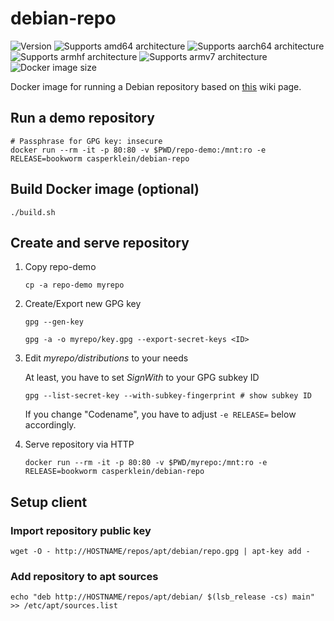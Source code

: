 # debian-repo

![Version][version-shield]
![Supports amd64 architecture][amd64-shield]
![Supports aarch64 architecture][aarch64-shield]
![Supports armhf architecture][armhf-shield]
![Supports armv7 architecture][armv7-shield]
![Docker image size][image-size-shield]

Docker image for running a Debian repository based on [this](https://wiki.debian.org/DebianRepository/SetupWithReprepro) wiki page.

## Run a demo repository

    # Passphrase for GPG key: insecure
    docker run --rm -it -p 80:80 -v $PWD/repo-demo:/mnt:ro -e RELEASE=bookworm casperklein/debian-repo

## Build Docker image (optional)

    ./build.sh

## Create and serve repository

1. Copy repo-demo

    `cp -a repo-demo myrepo`

2. Create/Export new GPG key

    `gpg --gen-key`

    `gpg -a -o myrepo/key.gpg --export-secret-keys <ID>`

3. Edit *myrepo/distributions* to your needs

    At least, you have to set *SignWith* to your GPG subkey ID

    `gpg --list-secret-key --with-subkey-fingerprint # show subkey ID`

    If you change "Codename", you have to adjust `-e RELEASE=` below accordingly.

4. Serve repository via HTTP

    `docker run --rm -it -p 80:80 -v $PWD/myrepo:/mnt:ro -e RELEASE=bookworm casperklein/debian-repo`

## Setup client

### Import repository public key

    wget -O - http://HOSTNAME/repos/apt/debian/repo.gpg | apt-key add -

### Add repository to apt sources

    echo "deb http://HOSTNAME/repos/apt/debian/ $(lsb_release -cs) main" >> /etc/apt/sources.list

[aarch64-shield]: https://img.shields.io/badge/aarch64-yes-blue.svg
[amd64-shield]: https://img.shields.io/badge/amd64-yes-blue.svg
[armhf-shield]: https://img.shields.io/badge/armhf-yes-blue.svg
[armv7-shield]: https://img.shields.io/badge/armv7-yes-blue.svg
[version-shield]: https://img.shields.io/github/v/release/casperklein/docker-debian-repo
[image-size-shield]: https://img.shields.io/docker/image-size/casperklein/debian-repo/latest
